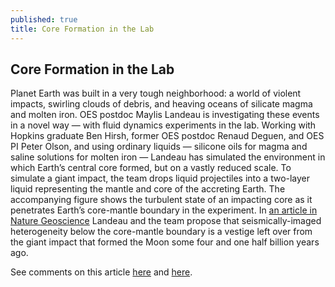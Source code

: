 ```yaml
---
published: true
title: Core Formation in the Lab
---
```

## Core Formation in the Lab

Planet Earth was built in a very tough neighborhood: a world of violent impacts, swirling clouds of debris, and heaving oceans of silicate magma and molten iron. OES postdoc Maylis Landeau is investigating these events in a novel way — with fluid dynamics experiments in the lab. Working with Hopkins graduate Ben Hirsh, former OES postdoc Renaud Deguen, and OES PI Peter Olson, and using ordinary liquids — silicone oils for magma and saline solutions for molten iron — Landeau has simulated the environment in which Earth’s central core formed, but on a vastly reduced scale. To simulate a giant impact, the team drops liquid projectiles into a two-layer liquid representing the mantle and core of the accreting Earth. The accompanying figure shows the turbulent state of an impacting core as it penetrates Earth’s core-mantle boundary in the experiment. In [an article in Nature Geoscience](http://www.nature.com/ngeo/journal/vaop/ncurrent/full/ngeo2808.html) Landeau and the team propose that seismically-imaged heterogeneity below the core-mantle boundary is a vestige left over from the giant impact that formed the Moon some four and one half billion years ago.

See comments on this article [here](http://www.nature.com/ngeo/journal/v9/n10/full/ngeo2815.html) and [here](http://hub.jhu.edu/2016/09/26/moon-made-from-earth-impact/).
